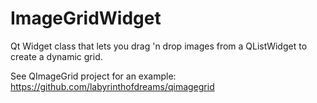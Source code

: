 ImageGridWidget
===

Qt Widget class that lets you drag 'n drop images from a QListWidget
to create a dynamic grid.

See QImageGrid project for an example: 
https://github.com/labyrinthofdreams/qimagegrid